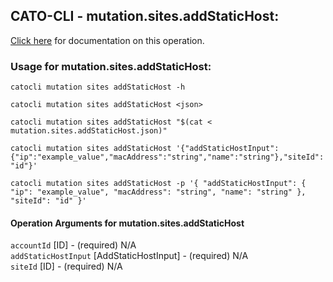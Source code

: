 
## CATO-CLI - mutation.sites.addStaticHost:
[Click here](https://api.catonetworks.com/documentation/#mutation-mutation.sites.addStaticHost) for documentation on this operation.

### Usage for mutation.sites.addStaticHost:

`catocli mutation sites addStaticHost -h`

`catocli mutation sites addStaticHost <json>`

`catocli mutation sites addStaticHost "$(cat < mutation.sites.addStaticHost.json)"`

`catocli mutation sites addStaticHost '{"addStaticHostInput":{"ip":"example_value","macAddress":"string","name":"string"},"siteId":"id"}'`

`catocli mutation sites addStaticHost -p '{
    "addStaticHostInput": {
        "ip": "example_value",
        "macAddress": "string",
        "name": "string"
    },
    "siteId": "id"
}'`


#### Operation Arguments for mutation.sites.addStaticHost ####

`accountId` [ID] - (required) N/A    
`addStaticHostInput` [AddStaticHostInput] - (required) N/A    
`siteId` [ID] - (required) N/A    
